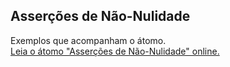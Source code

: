 ## Asserções de Não-Nulidade

Exemplos que acompanham o átomo.  
[Leia o átomo "Asserções de Não-Nulidade" online.](https://stepik.org/lesson/107301/step/1)